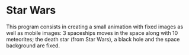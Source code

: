 # Star Wars
This program consists in creating a small animation with fixed images as well as mobile images: 3 spaceships moves in the space along with 10 meteorites; the death star (from Star Wars), a black hole and the space background are fixed.

